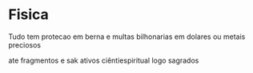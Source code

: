 # Fisica
Tudo tem protecao em berna e multas bilhonarias em dolares ou metais preciosos


ate fragmentos e sak ativos ciêntiespiritual 
logo sagrados
